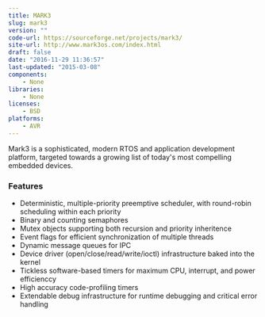 ```yaml
---
title: MARK3
slug: mark3
version: ""
code-url: https://sourceforge.net/projects/mark3/
site-url: http://www.mark3os.com/index.html
draft: false
date: "2016-11-29 11:36:57"
last-updated: "2015-03-08"
components:
    - None
libraries:
    - None
licenses:
    - BSD
platforms:
    - AVR
---
```

Mark3 is a sophisticated, modern RTOS and application development platform, targeted towards a growing list of today's most compelling embedded devices.

<!--more-->

### Features
- Deterministic, multiple-priority preemptive scheduler, with round-robin scheduling within each priority
- Binary and counting semaphores
- Mutex objects supporting both recursion and priority inheritence
- Event flags for efficient synchronization of multiple threads
- Dynamic message queues for IPC
- Device driver (open/close/read/write/ioctl) infrastructure baked into the kernel
- Tickless software-based timers for maximum CPU, interrupt, and power efficienccy
- High accuracy code-profiling timers
- Extendable debug infrastructure for runtime debugging and critical error handling


